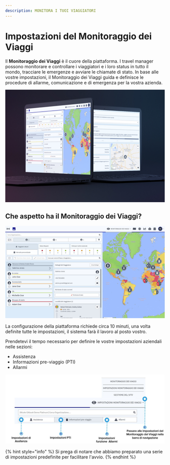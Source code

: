 ```yaml
---
description: MONITORA I TUOI VIAGGIATORI
---
```


# Impostazioni del Monitoraggio dei Viaggi

Il **Monitoraggio dei Viaggi** è il cuore della piattaforma. I travel manager possono monitorare e controllare i viaggiatori e i loro status in tutto il mondo, tracciare le emergenze e avviare le chiamate di stato. In base alle vostre impostazioni, il Monitoraggio dei Viaggi guida e definisce le procedure di allarme, comunicazione e di emergenza per la vostra azienda.

![](../../.gitbook/assets/travel-monitor-cover.JPG)

## Che aspetto ha il Monitoraggio dei Viaggi?

![](../../.gitbook/assets/tm_img01%20%283%29.jpg)

La configurazione della piattaforma richiede circa 10 minuti, una volta definite tutte le impostazioni, il sistema farà il lavoro al posto vostro.

Prendetevi il tempo necessario per definire le vostre impostazioni aziendali nelle sezioni:

* Assistenza
* Informazioni pre-viaggio \(PTI\)
* Allarmi

![](../../.gitbook/assets/tm_img02.JPG)

{% hint style="info" %}
Si prega di notare che abbiamo preparato una serie di impostazioni predefinite per facilitare l'avvio.
{% endhint %}



